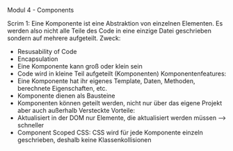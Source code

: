 Modul 4 - Components

Scrim 1:
Eine Komponente ist eine Abstraktion von einzelnen Elementen.
Es werden also nicht alle Teile des Code in eine einzige Datei geschrieben sondern auf mehrere aufgeteilt.
Zweck:
- Resusability of Code
- Encapsulation
- Eine Komponente kann groß oder klein sein
- Code wird in kleine Teil aufgeteilt (Komponenten)
Komponentenfeatures:
- Eine Komponente hat ihr eigenes Template, Daten, Methoden, berechnete Eigenschaften, etc.
- Komponente dienen als Bausteine
- Komponenten können geteilt werden, nicht nur über das eigene Projekt aber auch außerhalb
Versteckte Vorteile:
- Aktualisiert in der DOM nur Elemente, die aktualisiert werden müssen --> schneller
- Component Scoped CSS: CSS wird für jede Komponente einzeln geschrieben, deshalb keine Klassenkollisionen